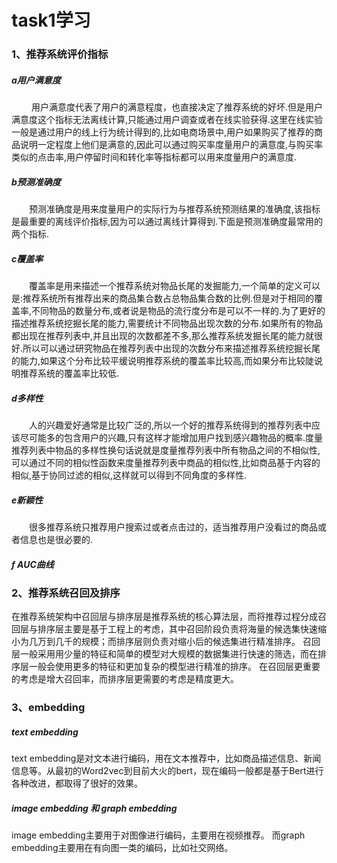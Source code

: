 # task1学习
### 1、推荐系统评价指标
##### a用户满意度
&ensp;&ensp;&ensp;&ensp; 用户满意度代表了用户的满意程度，也直接决定了推荐系统的好坏.但是用户满意度这个指标无法离线计算,只能通过用户调查或者在线实验获得.这里在线实验一般是通过用户的线上行为统计得到的,比如电商场景中,用户如果购买了推荐的商品说明一定程度上他们是满意的,因此可以通过购买率度量用户的满意度,与购买率类似的点击率,用户停留时间和转化率等指标都可以用来度量用户的满意度.
##### b预测准确度
&ensp;&ensp;&ensp;&ensp;预测准确度是用来度量用户的实际行为与推荐系统预测结果的准确度,该指标是最重要的离线评价指标,因为可以通过离线计算得到.下面是预测准确度最常用的两个指标.
##### c覆盖率
&ensp;&ensp;&ensp;&ensp;覆盖率是用来描述一个推荐系统对物品长尾的发掘能力,一个简单的定义可以是:推荐系统所有推荐出来的商品集合数占总物品集合数的比例.但是对于相同的覆盖率,不同物品的数量分布,或者说是物品的流行度分布是可以不一样的.为了更好的描述推荐系统挖掘长尾的能力,需要统计不同物品出现次数的分布.如果所有的物品都出现在推荐列表中,并且出现的次数都差不多,那么推荐系统发掘长尾的能力就很好.所以可以通过研究物品在推荐列表中出现的次数分布来描述推荐系统挖掘长尾的能力,如果这个分布比较平缓说明推荐系统的覆盖率比较高,而如果分布比较陡说明推荐系统的覆盖率比较低.
##### d多样性
&ensp;&ensp;&ensp;&ensp;人的兴趣爱好通常是比较广泛的,所以一个好的推荐系统得到的推荐列表中应该尽可能多的包含用户的兴趣,只有这样才能增加用户找到感兴趣物品的概率.度量推荐列表中物品的多样性换句话说就是度量推荐列表中所有物品之间的不相似性,可以通过不同的相似性函数来度量推荐列表中商品的相似性,比如商品基于内容的相似,基于协同过滤的相似,这样就可以得到不同角度的多样性.
##### e新颖性
&ensp;&ensp;&ensp;&ensp;很多推荐系统只推荐用户搜索过或者点击过的，适当推荐用户没看过的商品或者信息也是很必要的.
##### f AUC曲线
### 2、推荐系统召回及排序
在推荐系统架构中召回层与排序层是推荐系统的核心算法层，而将推荐过程分成召回层与排序层主要是基于工程上的考虑，其中召回阶段负责将海量的候选集快速缩小为几万到几千的规模；而排序层则负责对缩小后的候选集进行精准排序。
召回层一般采用用少量的特征和简单的模型对大规模的数据集进行快速的筛选，而在排序层一般会使用更多的特征和更加复杂的模型进行精准的排序。
在召回层更重要的考虑是增大召回率，而排序层更需要的考虑是精度更大。
### 3、embedding
##### text embedding
text embedding是对文本进行编码，用在文本推荐中，比如商品描述信息、新闻信息等。从最初的Word2vec到目前大火的bert，现在编码一般都是基于Bert进行各种改进，都取得了很好的效果。
##### image embedding 和 graph embedding
image embedding主要用于对图像进行编码，主要用在视频推荐。
而graph embedding主要用在有向图一类的编码，比如社交网络。
